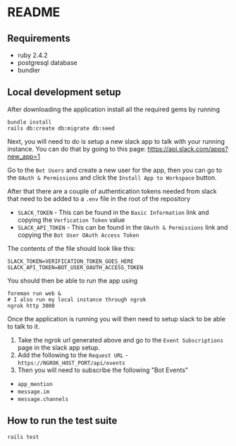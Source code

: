 # README

## Requirements

* ruby 2.4.2
* postgresql database
* bundler

## Local development setup

After downloading the application install all the required gems by running

```
bundle install
rails db:create db:migrate db:seed
```

Next, you will need to do is setup a new slack app to talk with your running instance.  You can do that by going to this page: https://api.slack.com/apps?new_app=1

Go to the `Bot Users` and create a new user for the app, then you can go to the `OAuth & Permissions` and click the `Install App to Workspace` button.

After that there are a couple of authentication tokens needed from slack that need to be added to a `.env` file in the root of the repository

* `SLACK_TOKEN` - This can be found in the `Basic Information` link and copying the `Verfication Token` value
* `SLACK_API_TOKEN` - This can be found in the `OAuth & Permissions` link and copying the `Bot User OAuth Access Token`

The contents of the file should look like this:

```
SLACK_TOKEN=VERIFICATION_TOKEN_GOES_HERE
SLACK_API_TOKEN=BOT_USER_OAUTH_ACCESS_TOKEN
```

You should then be able to run the app using

```
foreman run web &
# I also run my local instance through ngrok
ngrok http 3000
```

Once the application is running you will then need to setup slack to be able to talk to it.  
1. Take the ngrok url generated above and go to the `Event Subscriptions` page in the slack app setup.  
2. Add the following to the `Request URL` - `https://NGROK_HOST_PORT/api/events`
2. Then you will need to subscribe the following "Bot Events"
  * `app_mention`
  * `message.im`
  * `message.channels`



## How to run the test suite

```
rails test
```
